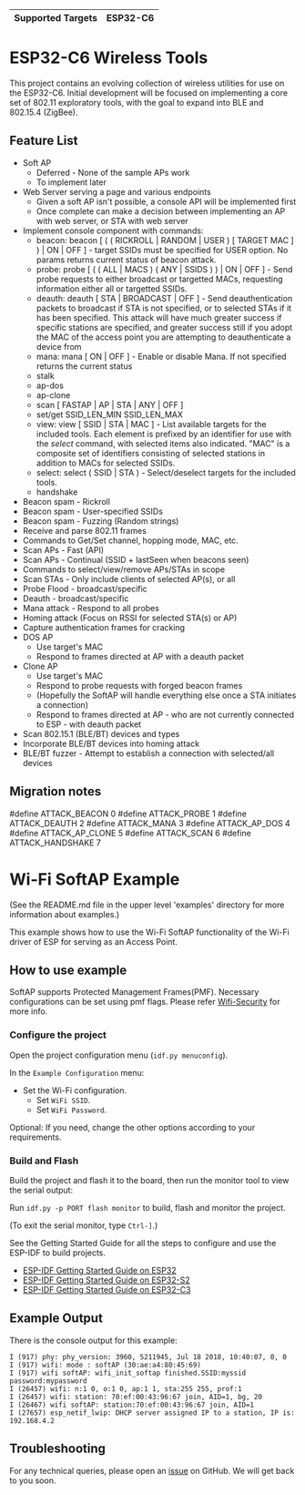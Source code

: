 | Supported Targets | ESP32-C6 |
| ----------------- | -------- |

# ESP32-C6 Wireless Tools

This project contains an evolving collection of wireless utilities for use on the ESP32-C6.
Initial development will be focused on implementing a core set of 802.11 exploratory tools, with the goal to expand into BLE and 802.15.4 (ZigBee).

## Feature List

* Soft AP
    * Deferred - None of the sample APs work
    * To implement later
* Web Server serving a page and various endpoints
    * Given a soft AP isn't possible, a console API will be implemented first
    * Once complete can make a decision between implementing an AP with web server, or STA with web server
* Implement console component with commands:
    * beacon: beacon [ ( ( RICKROLL | RANDOM | USER ) [ TARGET MAC ] ) | ON | OFF ]  - target SSIDs must be specified for USER option. No params returns current status of beacon attack.
    * probe: probe [ ( ( ALL | MACS ) ( ANY | SSIDS ) ) | ON | OFF ] - Send probe requests to either broadcast or targetted MACs, requesting information either all or targetted SSIDs.
    * deauth: deauth [ STA | BROADCAST | OFF ] - Send deauthentication packets to broadcast if STA is not specified, or to selected STAs if it has been specified. This attack will have much greater success if specific stations are specified, and greater success still if you adopt the MAC of the access point you are attempting to deauthenticate a device from
    * mana: mana [ ON | OFF ] - Enable or disable Mana. If not specified returns the current status
    * stalk
    * ap-dos
    * ap-clone
    * scan [ FASTAP | AP | STA | ANY | OFF ]
    * set/get SSID_LEN_MIN SSID_LEN_MAX 
    * view: view [ SSID | STA | MAC ] - List available targets for the included tools. Each element is prefixed by an identifier for use with the *select* command, with selected items also indicated. "MAC" is a composite set of identifiers consisting of selected stations in addition to MACs for selected SSIDs.
    * select: select ( SSID | STA ) <specifier> - Select/deselect targets for the included tools.
    * handshake
* Beacon spam - Rickroll
* Beacon spam - User-specified SSIDs
* Beacon spam - Fuzzing (Random strings)
* Receive and parse 802.11 frames
* Commands to Get/Set channel, hopping mode, MAC, etc.
* Scan APs - Fast (API)
* Scan APs - Continual (SSID + lastSeen when beacons seen)
* Commands to select/view/remove APs/STAs in scope
* Scan STAs - Only include clients of selected AP(s), or all
* Probe Flood - broadcast/specific
* Deauth - broadcast/specific
* Mana attack - Respond to all probes
* Homing attack (Focus on RSSI for selected STA(s) or AP)
* Capture authentication frames for cracking
* DOS AP
    * Use target's MAC
    * Respond to frames directed at AP with a deauth packet
* Clone AP
    * Use target's MAC
    * Respond to probe requests with forged beacon frames
    * (Hopefully the SoftAP will handle everything else once a STA initiates a connection)
    * Respond to frames directed at AP - who are not currently connected to ESP - with deauth packet
* Scan 802.15.1 (BLE/BT) devices and types
* Incorporate BLE/BT devices into homing attack
* BLE/BT fuzzer - Attempt to establish a connection with selected/all devices

## Migration notes

#define ATTACK_BEACON 0
#define ATTACK_PROBE 1
#define ATTACK_DEAUTH 2
#define ATTACK_MANA 3
#define ATTACK_AP_DOS 4
#define ATTACK_AP_CLONE 5
#define ATTACK_SCAN 6
#define ATTACK_HANDSHAKE 7

# Wi-Fi SoftAP Example

(See the README.md file in the upper level 'examples' directory for more information about examples.)

This example shows how to use the Wi-Fi SoftAP functionality of the Wi-Fi driver of ESP for serving as an Access Point.

## How to use example

SoftAP supports Protected Management Frames(PMF). Necessary configurations can be set using pmf flags. Please refer [Wifi-Security](https://docs.espressif.com/projects/esp-idf/en/latest/esp32/api-guides/wifi-security.html) for more info.

### Configure the project

Open the project configuration menu (`idf.py menuconfig`).

In the `Example Configuration` menu:

* Set the Wi-Fi configuration.
    * Set `WiFi SSID`.
    * Set `WiFi Password`.

Optional: If you need, change the other options according to your requirements.

### Build and Flash

Build the project and flash it to the board, then run the monitor tool to view the serial output:

Run `idf.py -p PORT flash monitor` to build, flash and monitor the project.

(To exit the serial monitor, type ``Ctrl-]``.)

See the Getting Started Guide for all the steps to configure and use the ESP-IDF to build projects.

* [ESP-IDF Getting Started Guide on ESP32](https://docs.espressif.com/projects/esp-idf/en/latest/esp32/get-started/index.html)
* [ESP-IDF Getting Started Guide on ESP32-S2](https://docs.espressif.com/projects/esp-idf/en/latest/esp32s2/get-started/index.html)
* [ESP-IDF Getting Started Guide on ESP32-C3](https://docs.espressif.com/projects/esp-idf/en/latest/esp32c3/get-started/index.html)

## Example Output

There is the console output for this example:

```
I (917) phy: phy_version: 3960, 5211945, Jul 18 2018, 10:40:07, 0, 0
I (917) wifi: mode : softAP (30:ae:a4:80:45:69)
I (917) wifi softAP: wifi_init_softap finished.SSID:myssid password:mypassword
I (26457) wifi: n:1 0, o:1 0, ap:1 1, sta:255 255, prof:1
I (26457) wifi: station: 70:ef:00:43:96:67 join, AID=1, bg, 20
I (26467) wifi softAP: station:70:ef:00:43:96:67 join, AID=1
I (27657) esp_netif_lwip: DHCP server assigned IP to a station, IP is: 192.168.4.2
```

## Troubleshooting

For any technical queries, please open an [issue](https://github.com/espressif/esp-idf/issues) on GitHub. We will get back to you soon.
